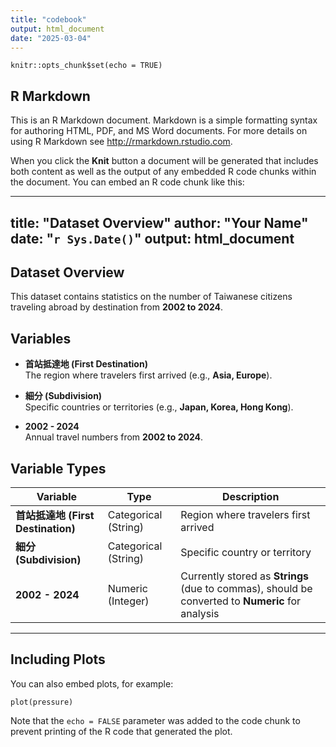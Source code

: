 ```yaml
---
title: "codebook"
output: html_document
date: "2025-03-04"
---
```


```{r setup, include=FALSE}
knitr::opts_chunk$set(echo = TRUE)
```

## R Markdown

This is an R Markdown document. Markdown is a simple formatting syntax for authoring HTML, PDF, and MS Word documents. For more details on using R Markdown see <http://rmarkdown.rstudio.com>.

When you click the **Knit** button a document will be generated that includes both content as well as the output of any embedded R code chunks within the document. You can embed an R code chunk like this:

---
title: "Dataset Overview"
author: "Your Name"
date: "`r Sys.Date()`"
output: html_document
---

## Dataset Overview

This dataset contains statistics on the number of Taiwanese citizens traveling abroad by destination from **2002 to 2024**.

## Variables

-   **首站抵達地 (First Destination)**\
    The region where travelers first arrived (e.g., **Asia, Europe**).

-   **細分 (Subdivision)**\
    Specific countries or territories (e.g., **Japan, Korea, Hong Kong**).

-   **2002 - 2024**\
    Annual travel numbers from **2002 to 2024**.

## Variable Types

| Variable                           | Type                 | Description                                                                                      |
|------------------------------------|----------------------|--------------------------------------------------------------------------------------------------|
| **首站抵達地 (First Destination)** | Categorical (String) | Region where travelers first arrived                                                             |
| **細分 (Subdivision)**             | Categorical (String) | Specific country or territory                                                                    |
| **2002 - 2024**                    | Numeric (Integer)    | Currently stored as **Strings** (due to commas), should be converted to **Numeric** for analysis |

------------------------------------------------------------------------

## Including Plots

You can also embed plots, for example:

```{r pressure, echo=FALSE}
plot(pressure)
```

Note that the `echo = FALSE` parameter was added to the code chunk to prevent printing of the R code that generated the plot.
